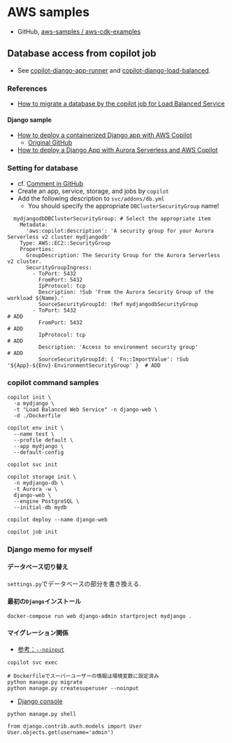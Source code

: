 # AWS samples

- GitHub, [aws-samples / aws-cdk-examples](https://github.com/aws-samples/aws-cdk-examples/)

## Database access from copilot job

- See [copilot-django-app-runner](copilot-django-app-runner) and [copilot-django-load-balanced](copilot-django-load-balanced).

### References

- [How to migrate a database by the copilot job for Load Balanced Service](https://github.com/aws/copilot-cli/issues/4579)

#### Django sample

- [How to deploy a containerized Django app with AWS Copilot](https://www.endpointdev.com/blog/2022/06/how-to-deploy-containerized-django-app-with-aws-copilot/)
  - [Original GitHub](https://github.com/aburayyanjeffry/django-copilot.git)
- [How to deploy a Django App with Aurora Serverless and AWS Copilot](https://www.endpointdev.com/blog/2022/06/how-to-deploy-django-app-with-aurora-serverless-and-copilot/)

### Setting for database

- cf. [Comment in GitHub](https://github.com/aws/copilot-cli/issues/4579#issuecomment-1459149195)
- Create an app, service, storage, and jobs by `copilot`
- Add the following description to `svc/addons/db.yml`
  - You should specify the appropriate `DBClusterSecurityGroup` name!

```
  mydjangodbDBClusterSecurityGroup: # Select the appropriate item
    Metadata:
      'aws:copilot:description': 'A security group for your Aurora Serverless v2 cluster mydjangodb'
    Type: AWS::EC2::SecurityGroup
    Properties:
      GroupDescription: The Security Group for the Aurora Serverless v2 cluster.
      SecurityGroupIngress:
        - ToPort: 5432
          FromPort: 5432
          IpProtocol: tcp
          Description: !Sub 'From the Aurora Security Group of the workload ${Name}.'
          SourceSecurityGroupId: !Ref mydjangodbSecurityGroup
        - ToPort: 5432                                                                                 # ADD
          FromPort: 5432                                                                               # ADD
          IpProtocol: tcp                                                                              # ADD
          Description: 'Access to environment security group'                                          # ADD
          SourceSecurityGroupId: { 'Fn::ImportValue': !Sub '${App}-${Env}-EnvironmentSecurityGroup' }  # ADD
```

### copilot command samples

```
copilot init \
  -a mydjango \
  -t "Load Balanced Web Service" -n django-web \
  -d ./Dockerfile
```

```
copilot env init \
  --name test \
  --profile default \
  --app mydjango \
  --default-config
```

```
copilot svc init
```

```
copilot storage init \
  -n mydjango-db \
  -t Aurora -w \
  django-web \
  --engine PostgreSQL \
  --initial-db mydb
```

```
copilot deploy --name django-web
```

```
copilot job init
```

### Django memo for myself

#### データベース切り替え

`settings.py`でデータベースの部分を書き換える.

#### 最初の`Django`インストール

```
docker-compose run web django-admin startproject mydjango .
```

#### マイグレーション関係


- [参考：`--noinput`](https://kamatimaru.hatenablog.com/entry/2021/02/28/030646)

```
copilot svc exec

# Dockerfileでスーパーユーザーの情報は環境変数に設定済み
python manage.py migrate
python manage.py createsuperuser --noinput
```

- [Django console](https://hodalog.com/how-to-use-django-shell/)

```
python manage.py shell

from django.contrib.auth.models import User
User.objects.get(username='admin')
```
